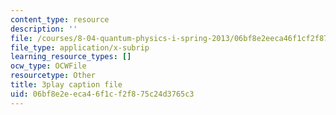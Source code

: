 ```yaml
---
content_type: resource
description: ''
file: /courses/8-04-quantum-physics-i-spring-2013/06bf8e2eeca46f1cf2f875c24d3765c3_Ei8CFin00PY.srt
file_type: application/x-subrip
learning_resource_types: []
ocw_type: OCWFile
resourcetype: Other
title: 3play caption file
uid: 06bf8e2e-eca4-6f1c-f2f8-75c24d3765c3
---
```

